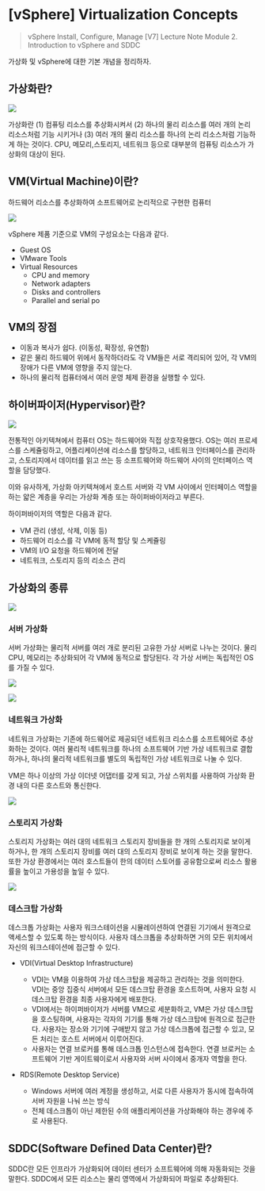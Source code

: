 # [vSphere] Virtualization Concepts

> vSphere Install, Configure, Manage [V7] Lecture Note
> Module 2. Introduction to vSphere and SDDC

가상화 및 vSphere에 대한 기본 개념을 정리하자.

## 가상화란?

![](images/2021-09-14-09-17-33.png)

 가상화란 (1) 컴퓨팅 리소스를 추상화시켜서 (2) 하나의 물리 리소스를 여러 개의 논리 리소스처럼 기능 시키거나 (3) 여러 개의 물리 리소스를 하나의 논리 리소스처럼 기능하게 하는 것이다. CPU, 메모리,스토리지, 네트워크 등으로 대부분의 컴퓨팅 리소스가 가상화의 대상이 된다.
 
 ## VM(Virtual Machine)이란?

 하드웨어 리소스를 추상화하여 소프트웨어로 논리적으로 구현한 컴퓨터

![](images/2021-09-14-17-43-30.png)

 vSphere 제품 기준으로 VM의 구성요소는 다음과 같다.
 - Guest OS
 - VMware Tools
 - Virtual Resources
    - CPU and memory
    - Network adapters
    - Disks and controllers
    - Parallel and serial po

## VM의 장점

- 이동과 복사가 쉽다. (이동성, 확장성, 유연함)
- 같은 물리 하드웨어 위에서 동작하더라도 각 VM들은 서로 격리되어 있어, 각 VM의 장애가 다른 VM에 영향을 주지 않는다.
- 하나의 물리적 컴퓨터에서 여러 운영 체제 환경을 실행할 수 있다.

## 하이버파이저(Hypervisor)란?

![](images/2021-09-14-17-53-31.png)

 전통적인 아키텍쳐에서 컴퓨터 OS는 하드웨어와 직접 상호작용했다. OS는 여러 프로세스를 스케쥴링하고, 어플리케이션에 리소스를 할당하고, 네트워크 인터페이스를 관리하고, 스토리지에서 데이터를 읽고 쓰는 등 소프트웨어와 하드웨어 사이의 인터페이스 역할을 담당했다.

 이와 유사하게, 가상화 아키텍쳐에서 호스트 서버와 각 VM 사이에서 인터페이스 역할을 하는 얇은 계층을 우리는 가상화 계층 또는 하이퍼바이저라고 부른다.

 하이퍼바이저의 역할은 다음과 같다.
 - VM 관리 (생성, 삭제, 이동 등)
 - 하드웨어 리소스를 각 VM에 동적 할당 및 스케쥴링
 - VM의 I/O 요청을 하드웨어에 전달
 - 네트워크, 스토리지 등의 리소스 관리

## 가상화의 종류

![](images/2021-09-14-17-44-15.png)

### 서버 가상화

서버 가상화는 물리적 서버를 여러 개로 분리된 고유한 가상 서버로 나누는 것이다. 물리 CPU, 메모리는 추상화되어 각 VM에 동적으로 할당된다. 각 가상 서버는 독립적인 OS를 가질 수 있다.

![](images/2021-09-14-17-54-20.png)

![](images/2021-09-14-17-55-03.png)

### 네트워크 가상화

네트워크 가상화는 기존에 하드웨어로 제공되던 네트워크 리소스를 소프트웨어로 추상화하는 것이다. 여러 물리적 네트워크를 하나의 소프트웨어 기반 가상 네트워크로 결합하거나, 하나의 물리적 네트워크를 별도의 독립적인 가상 네트워크로 나눌 수 있다.

VM은 하나 이상의 가상 이더넷 어댑터를 갖게 되고, 가상 스위치를 사용하여 가상화 환경 내의 다른 호스트와 통신한다.

![](images/2021-09-14-17-56-15.png)

### 스토리지 가상화

스토리지 가상화는 여러 대의 네트워크 스토리지 장비들을 한 개의 스토리지로 보이게 하거나, 한 개의 스토리지 장비를 여러 대의 스토리지 장비로 보이게 하는 것을 말한다. 또한 가상 환경에서는 여러 호스트들이 한의 데이터 스토어를 공유함으로써 리소스 활용률을 높이고 가용성을 높일 수 있다.

![](images/2021-09-14-17-58-26.png)

### 데스크탑 가상화

데스크톱 가상화는 사용자 워크스테이션을 시뮬레이션하여 연결된 기기에서 원격으로 액세스할 수 있도록 하는 방식이다. 사용자 데스크톱을 추상화하면 거의 모든 위치에서 자신의 워크스테이션에 접근할 수 있다.

- VDI(Virtual Desktop Infrastructure)
    - VDI는 VM을 이용하여 가상 데스크탑을 제공하고 관리하는 것을 의미한다. VDI는 중앙 집중식 서버에서 모든 데스크탑 환경을 호스트하며, 사용자 요청 시 데스크탑 환경을 최종 사용자에게 배포한다. 
    - VDI에서는 하이퍼바이저가 서버를 VM으로 세분화하고, VM은 가상 데스크탑을 호스팅하며, 사용자는 각자의 기기를 통해 가상 데스크탑에 원격으로 접근한다. 사용자는 장소와 기기에 구애받지 않고 가상 데스크톱에 접근할 수 있고, 모든 처리는 호스트 서버에서 이루어진다.
    - 사용자는 연결 브로커를 통해 데스크톱 인스턴스에 접속한다. 연결 브로커는 소프트웨어 기반 게이트웨이로서 사용자와 서버 사이에서 중개자 역할을 한다.

- RDS(Remote Desktop Service)
    - Windows 서버에 여러 계정을 생성하고, 서로 다른 사용자가 동시에 접속하여 서버 자원을 나눠 쓰는 방식
    - 전체 데스크톱이 아닌 제한된 수의 애플리케이션을 가상화해야 하는 경우에 주로 사용된다.

## SDDC(Software Defined Data Center)란?

SDDC란 모든 인프라가 가상화되어 데이터 센터가 소프트웨어에 의해 자동화되는 것을 말한다. SDDC에서 모든 리소스는 물리 영역에서 가상화되어 파일로 추상화된다.